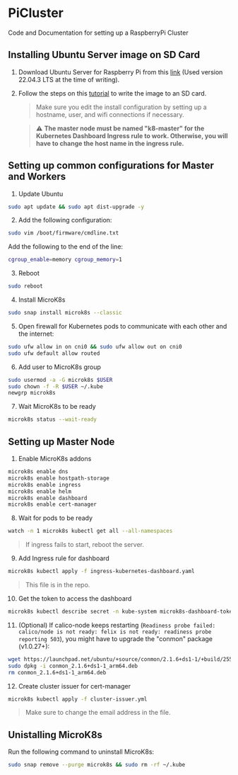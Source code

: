 # PiCluster
Code and Documentation for setting up a RaspberryPi Cluster


## Installing Ubuntu Server image on SD Card

1. Download Ubuntu Server for Raspberry Pi from this [link](https://ubuntu.com/download/raspberry-pi) (Used version 22.04.3 LTS at the time of writing).
2. Follow the steps on this [tutorial](https://ubuntu.com/tutorials/how-to-install-ubuntu-on-your-raspberry-pi) to write the image to an SD card.
    > Make sure you edit the install configuration by setting up a hostname, user, and wifi connections if necessary.

    > :warning: **The master node must be named "k8-master" for the Kubernetes Dashboard Ingress rule to work. Otherwise, you will have to change the host name in the ingress rule.**

## Setting up common configurations for Master and Workers

1. Update Ubuntu

```bash
sudo apt update && sudo apt dist-upgrade -y
```

2. Add the following configuration:
```bash
sudo vim /boot/firmware/cmdline.txt
```
Add the following to the end of the line:
```bash
cgroup_enable=memory cgroup_memory=1
```

3. Reboot
```bash
sudo reboot
```

4. Install MicroK8s
```bash
sudo snap install microk8s --classic

```

5. Open firewall for Kubernetes pods to communicate with each other and the internet:
```bash
sudo ufw allow in on cni0 && sudo ufw allow out on cni0
sudo ufw default allow routed
```

6. Add user to MicroK8s group
```bash
sudo usermod -a -G microk8s $USER
sudo chown -f -R $USER ~/.kube
newgrp microk8s
```

7. Wait MicroK8s to be ready
```bash
microk8s status --wait-ready
```

## Setting up Master Node

1. Enable MicroK8s addons
```bash
microk8s enable dns 
microk8s enable hostpath-storage
microk8s enable ingress
microk8s enable helm
microk8s enable dashboard
microk8s enable cert-manager
```

8. Wait for pods to be ready
```bash
watch -n 1 microk8s kubectl get all --all-namespaces
```
> If ingress fails to start, reboot the server.

9. Add Ingress rule for dashboard
```bash
microk8s kubectl apply -f ingress-kubernetes-dashboard.yaml
```
> This file is in the repo.

10. Get the token to access the dashboard
```bash
microk8s kubectl describe secret -n kube-system microk8s-dashboard-token
```

11. (Optional) If calico-node keeps restarting (`Readiness probe failed: calico/node is not ready: felix is not ready: readiness probe reporting 503`), you might have to upgrade the "conmon" package (v1.0.27+):
```bash
wget https://launchpad.net/ubuntu/+source/conmon/2.1.6+ds1-1/+build/25582274/+files/conmon_2.1.6+ds1-1_arm64.deb
sudo dpkg -i conmon_2.1.6+ds1-1_arm64.deb
rm conmon_2.1.6+ds1-1_arm64.deb
```

12. Create cluster issuer for cert-manager
```bash
microk8s kubectl apply -f cluster-issuer.yml
```
> Make sure to change the email address in the file.

## Unistalling MicroK8s

Run the following command to uninstall MicroK8s:
```bash
sudo snap remove --purge microk8s && sudo rm -rf ~/.kube
```

